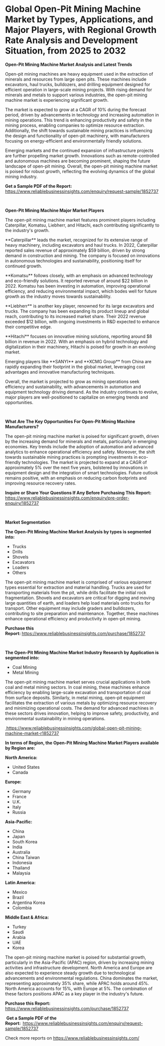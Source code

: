 <p><h1>Global Open-Pit Mining Machine Market by Types, Applications, and Major Players, with Regional Growth Rate Analysis and Development Situation, from 2025 to 2032</h1></p><p><strong>Open-Pit Mining Machine Market Analysis and Latest Trends</strong></p>
<p><p>Open-pit mining machines are heavy equipment used in the extraction of minerals and resources from large open pits. These machines include excavators, haul trucks, bulldozers, and drilling equipment designed for efficient operation in large-scale mining projects. With rising demand for minerals and metals to support various industries, the open-pit mining machine market is experiencing significant growth.</p><p>The market is expected to grow at a CAGR of 10% during the forecast period, driven by advancements in technology and increasing automation in mining operations. This trend is enhancing productivity and safety in the mining process, enabling companies to optimize resource extraction. Additionally, the shift towards sustainable mining practices is influencing the design and functionality of open-pit machinery, with manufacturers focusing on energy-efficient and environmentally friendly solutions.</p><p>Emerging markets and the continued expansion of infrastructure projects are further propelling market growth. Innovations such as remote-controlled and autonomous machines are becoming prominent, shaping the future landscape of open-pit mining. Overall, the open-pit mining machine market is poised for robust growth, reflecting the evolving dynamics of the global mining industry.</p></p>
<p><strong>Get a Sample PDF of the Report:&nbsp;</strong> <a href="https://www.reliablebusinessinsights.com/enquiry/request-sample/1852737?utm_campaign=2774&utm_medium=2&utm_source=Github&utm_content=ia&utm_term=28022025&utm_id=open-pit-mining-machine">https://www.reliablebusinessinsights.com/enquiry/request-sample/1852737</a></p>
<p>&nbsp;</p>
<p><strong>Open-Pit Mining Machine Major Market Players</strong></p>
<p><p>The open-pit mining machine market features prominent players including Caterpillar, Komatsu, Liebherr, and Hitachi, each contributing significantly to the industry's growth. </p><p>**Caterpillar** leads the market, recognized for its extensive range of heavy machinery, including excavators and haul trucks. In 2022, Caterpillar reported sales revenue of approximately $59 billion, driven by strong demand in construction and mining. The company is focused on innovations in autonomous technologies and sustainability, positioning itself for continued growth.</p><p>**Komatsu** follows closely, with an emphasis on advanced technology and eco-friendly solutions. It reported revenue of around $22 billion in 2022. Komatsu has been investing in automation, improving operational efficiency, and reducing environmental impact, which bodes well for future growth as the industry moves towards sustainability.</p><p>**Liebherr** is another key player, renowned for its large excavators and trucks. The company has been expanding its product lineup and global reach, contributing to its increased market share. Their 2022 revenue exceeded $12 billion, with ongoing investments in R&D expected to enhance their competitive edge.</p><p>**Hitachi** focuses on innovative mining solutions, reporting around $8 billion in revenue in 2022. With an emphasis on hybrid technology and digitalization in their machinery, Hitachi is poised for growth in an evolving market.</p><p>Emerging players like **SANYI** and **XCMG Group** from China are rapidly expanding their footprint in the global market, leveraging cost advantages and innovative manufacturing techniques. </p><p>Overall, the market is projected to grow as mining operations seek efficiency and sustainability, with advancements in automation and equipment technology driving demand. As the industry continues to evolve, major players are well-positioned to capitalize on emerging trends and opportunities.</p></p>
<p>&nbsp;</p>
<p><strong>What Are The Key Opportunities For Open-Pit Mining Machine Manufacturers?</strong></p>
<p><p>The open-pit mining machine market is poised for significant growth, driven by the increasing demand for minerals and metals, particularly in emerging economies. Key trends include the adoption of automation and advanced analytics to enhance operational efficiency and safety. Moreover, the shift towards sustainable mining practices is prompting investments in eco-friendly technologies. The market is projected to expand at a CAGR of approximately 5% over the next five years, bolstered by innovations in equipment design and the integration of smart technologies. Future outlook remains positive, with an emphasis on reducing carbon footprints and improving resource recovery rates.</p></p>
<p><strong>Inquire or Share Your Questions If Any Before Purchasing This Report:</strong> <a href="https://www.reliablebusinessinsights.com/enquiry/pre-order-enquiry/1852737?utm_campaign=2774&utm_medium=2&utm_source=Github&utm_content=ia&utm_term=28022025&utm_id=open-pit-mining-machine">https://www.reliablebusinessinsights.com/enquiry/pre-order-enquiry/1852737</a></p>
<p>&nbsp;</p>
<p><strong>Market Segmentation</strong></p>
<p><strong>The Open-Pit Mining Machine Market Analysis by types is segmented into:</strong></p>
<p><ul><li>Trucks</li><li>Drills</li><li>Shovels</li><li>Excavators</li><li>Loaders</li><li>Others</li></ul></p>
<p><p>The open-pit mining machine market is comprised of various equipment types essential for extraction and material handling. Trucks are used for transporting materials from the pit, while drills facilitate the initial rock fragmentation. Shovels and excavators are critical for digging and moving large quantities of earth, and loaders help load materials onto trucks for transport. Other equipment may include graders and bulldozers, contributing to site preparation and maintenance. Together, these machines enhance operational efficiency and productivity in open-pit mining.</p></p>
<p><strong>Purchase this Report:&nbsp;</strong><a href="https://www.reliablebusinessinsights.com/purchase/1852737?utm_campaign=2774&utm_medium=2&utm_source=Github&utm_content=ia&utm_term=28022025&utm_id=open-pit-mining-machine">https://www.reliablebusinessinsights.com/purchase/1852737</a></p>
<p>&nbsp;</p>
<p><strong>The Open-Pit Mining Machine Market Industry Research by Application is segmented into:</strong></p>
<p><ul><li>Coal Mining</li><li>Metal Mining</li></ul></p>
<p><p>The open-pit mining machine market serves crucial applications in both coal and metal mining sectors. In coal mining, these machines enhance efficiency by enabling large-scale excavation and transportation of coal from surface deposits. Similarly, in metal mining, open-pit equipment facilitates the extraction of various metals by optimizing resource recovery and minimizing operational costs. The demand for advanced machines in these sectors drives innovation, helping to improve safety, productivity, and environmental sustainability in mining operations.</p></p>
<p><a href="https://www.reliablebusinessinsights.com/global-open-pit-mining-machine-market-r1852737?utm_campaign=2774&utm_medium=2&utm_source=Github&utm_content=ia&utm_term=28022025&utm_id=open-pit-mining-machine">&nbsp;https://www.reliablebusinessinsights.com/global-open-pit-mining-machine-market-r1852737</a></p>
<p><strong>In terms of Region, the Open-Pit Mining Machine Market Players available by Region are:</strong></p>
<p>
    <p> <strong> North America: </strong>
        <ul>
            <li>United States</li>
            <li>Canada</li>
        </ul>
        </p> 
    <p> <strong> Europe: </strong>
        <ul>
            <li>Germany</li>
            <li>France</li>
            <li>U.K.</li>
            <li>Italy</li>
            <li>Russia</li>
        </ul>
        </p> 
    <p> <strong> Asia-Pacific: </strong>
        <ul>
            <li>China</li>
            <li>Japan</li>
            <li>South Korea</li>
            <li>India</li>
            <li>Australia</li>
            <li>China Taiwan</li>
            <li>Indonesia</li>
            <li>Thailand</li>
            <li>Malaysia</li>
        </ul>
        </p> 
    <p> <strong> Latin America: </strong>
        <ul>
            <li>Mexico</li>
            <li>Brazil</li>
            <li>Argentina Korea</li>
            <li>Colombia</li>
        </ul>
        </p> 
    <p> <strong> Middle East & Africa: </strong>
        <ul>
            <li>Turkey</li>
            <li>Saudi</li>
            <li>Arabia</li>
            <li>UAE</li>
            <li>Korea</li>
        </ul>
    </p>
    </p>
<p><p>The open-pit mining machine market is poised for substantial growth, particularly in the Asia-Pacific (APAC) region, driven by increasing mining activities and infrastructure development. North America and Europe are also expected to experience steady growth due to technological advancements and environmental regulations. China dominates the market, representing approximately 35% share, while APAC holds around 45%. North America accounts for 15%, with Europe at 5%. The combination of these factors positions APAC as a key player in the industry's future.</p></p>
<p><strong>Purchase this Report: </strong><a href="https://www.reliablebusinessinsights.com/purchase/1852737?utm_campaign=2774&utm_medium=2&utm_source=Github&utm_content=ia&utm_term=28022025&utm_id=open-pit-mining-machine">https://www.reliablebusinessinsights.com/purchase/1852737</a></p>
<p>&nbsp;<strong>Get a Sample PDF of the Report:&nbsp;&nbsp;</strong><a href="https://www.reliablebusinessinsights.com/enquiry/request-sample/1852737?utm_campaign=2774&utm_medium=2&utm_source=Github&utm_content=ia&utm_term=28022025&utm_id=open-pit-mining-machine">https://www.reliablebusinessinsights.com/enquiry/request-sample/1852737</a></p>
<p><strong></strong></p>
<p>Check more reports on <a href="https://www.reliablebusinessinsights.com/?utm_campaign=2774&utm_medium=2&utm_source=Github&utm_content=ia&utm_term=28022025&utm_id=open-pit-mining-machine">https://www.reliablebusinessinsights.com/</a></p>
